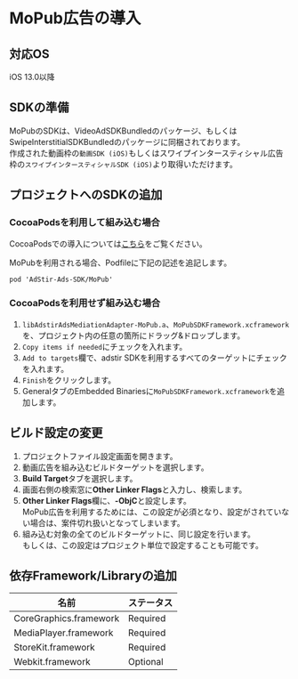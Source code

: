 <script src="https://ajax.aspnetcdn.com/ajax/jquery/jquery-1.9.0.min.js"></script>
<script src="../../custom/js/replace_network_skplist.js"></script>

# MoPub広告の導入

## 対応OS

iOS 13.0以降

## SDKの準備

MoPubのSDKは、VideoAdSDKBundledのパッケージ、もしくはSwipeInterstitialSDKBundledのパッケージに同梱されております。  
作成された動画枠の`動画SDK (iOS)`もしくはスワイプインタースティシャル広告枠の`スワイプインタースティシャルSDK (iOS)`より取得いただけます。

## プロジェクトへのSDKの追加

### CocoaPodsを利用して組み込む場合

CocoaPodsでの導入については[こちら](../init/cocoapods.md)をご覧ください。

MoPubを利用される場合、Podfileに下記の記述を追記します。

```
pod 'AdStir-Ads-SDK/MoPub'
```

### CocoaPodsを利用せず組み込む場合
 
 1. `libAdstirAdsMediationAdapter-MoPub.a`、`MoPubSDKFramework.xcframework`を、プロジェクト内の任意の箇所にドラッグ&ドロップします。
 1. `Copy items if needed`にチェックを入れます。
 1. `Add to targets`欄で、adstir SDKを利用するすべてのターゲットにチェックを入れます。
 1. `Finish`をクリックします。
 1. GeneralタブのEmbedded Binariesに`MoPubSDKFramework.xcframework`を追加します。


## ビルド設定の変更

1. プロジェクトファイル設定画面を開きます。
1. 動画広告を組み込むビルドターゲットを選択します。
1. **Build Target**タブを選択します。
1. 画面右側の検索窓に**Other Linker Flags**と入力し、検索します。
1. **Other Linker Flags**欄に、**-ObjC**と設定します。  
MoPub広告を利用するためには、この設定が必須となり、設定がされていない場合は、案件切れ扱いとなってしまいます。
1. 組み込む対象の全てのビルドターゲットに、同じ設定を行います。  
もしくは、この設定はプロジェクト単位で設定することも可能です。

## 依存Framework/Libraryの追加
名前|ステータス
----|----
CoreGraphics.framework|Required
MediaPlayer.framework|Required
StoreKit.framework|Required
Webkit.framework|Optional
